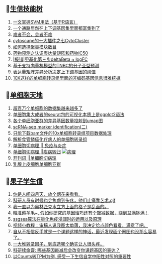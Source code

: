 ## 📝[生信技能树](https://github.com/ixxmu/mp_duty/issues?q=label%3A%E7%94%9F%E4%BF%A1%E6%8A%80%E8%83%BD%E6%A0%91+is%3Aclosed)
<!-- 1issueTable -->

1. [一文掌握SVM用法（基于R语言）](https://github.com/ixxmu/mp_duty/issues/2337) 
2. [一个通路居然在上下调基因集里面都富集到了](https://github.com/ixxmu/mp_duty/issues/2330) 
3. [难者不会，会者不难](https://github.com/ixxmu/mp_duty/issues/2328) 
4. [​cytoscape的十大插件之七CytoCluster](https://github.com/ixxmu/mp_duty/issues/2320) 
5. [如何选择聚类模块数目](https://github.com/ixxmu/mp_duty/issues/2319) 
6. [药物预测之认识表达量矩阵和药物IC50](https://github.com/ixxmu/mp_duty/issues/2301) 
7. [|报错|甲基化第三步deltaBeta ≈ logFC](https://github.com/ixxmu/mp_duty/issues/2288) 
8. [基于支持向量机模型的TNBC的分子亚型预测](https://github.com/ixxmu/mp_duty/issues/2287) 
9. [表达量矩阵差异分析决定上下调基因的阈值](https://github.com/ixxmu/mp_duty/issues/2270) 
10. [10X这样的单细胞转录组里面的非编码基因信息很难挖掘](https://github.com/ixxmu/mp_duty/issues/2257) 
<!-- 1issueTable -->
## 📝[单细胞天地](https://github.com/ixxmu/mp_duty/issues?q=label%3A%E5%8D%95%E7%BB%86%E8%83%9E%E5%A4%A9%E5%9C%B0+is%3Aclosed)
<!-- 2issueTable -->

1. [超百万个单细胞的数据集越来越多了](https://github.com/ixxmu/mp_duty/issues/2327) 
2. [单细胞集大成者的seurat包的可视化本质上是ggplot2语法](https://github.com/ixxmu/mp_duty/issues/2311) 
3. [各个单细胞亚群的差异基因数量投射到umap图](https://github.com/ixxmu/mp_duty/issues/2308) 
4. [scRNA-seq marker identification(二)](https://github.com/ixxmu/mp_duty/issues/2303) 
5. [只能下载bam文件的10x单细胞转录组项目数据处理](https://github.com/ixxmu/mp_duty/issues/2279) 
6. [解析食管鳞癌化疗病人的单细胞转录组](https://github.com/ixxmu/mp_duty/issues/2203) 
7. [单细胞切病理 || 免疫与炎症](https://github.com/ixxmu/mp_duty/issues/2175) 
8. [单细胞切病理 ||疾病转归](https://github.com/ixxmu/mp_duty/issues/2173) [![病理](https://img.shields.io/github/labels/ixxmu/mp_duty/病理)](https://github.com/ixxmu/mp_duty/labels/病理)
9. [开刊词 ||单细胞切病理](https://github.com/ixxmu/mp_duty/issues/2156) 
10. [乳腺上皮细胞单细胞亚群](https://github.com/ixxmu/mp_duty/issues/2113) 
<!-- 2issueTable -->

## 📝[果子学生信](https://github.com/ixxmu/mp_duty/issues?q=label%3A%E6%9E%9C%E5%AD%90%E5%AD%A6%E7%94%9F%E4%BF%A1+is%3Aclosed)
<!-- 3issueTable -->

1. [你是人间四月天，放个烟花来看看。](https://github.com/ixxmu/mp_duty/issues/2291) 
2. [科研人员有时候也会焦虑到头疼，他们止痛靠艺术.gif](https://github.com/ixxmu/mp_duty/issues/2290) 
3. [我一直以为奥林匹克水立方上面的格子是乱画的。](https://github.com/ixxmu/mp_duty/issues/2289) 
4. [精准薅羊毛~, 假如你研究的基因恰巧还有个敲减数据，赚到盆满钵满！](https://github.com/ixxmu/mp_duty/issues/2265) 
5. [ssgsea算法在量化免疫浸润时的运用以及原理](https://github.com/ixxmu/mp_duty/issues/2264) 
6. [视频小教程：审稿人说我图太单薄，我决定给点颜色看看，满意了吧。](https://github.com/ixxmu/mp_duty/issues/2249) 
7. [自从不相信反手就是一个课题这样的神话，最近发现画个圈图也没那么容易了。](https://github.com/ixxmu/mp_duty/issues/2248) 
8. [一大堆转录因子，到底选哪个确实让人很头疼。](https://github.com/ixxmu/mp_duty/issues/2228) 
9. [科研续命膏: 哪些基因敲减后会改变你课题基因的表达？](https://github.com/ixxmu/mp_duty/issues/2222) 
10. [以Counts转TPM为例, 感受一下生信自学中阳性对照的重要性](https://github.com/ixxmu/mp_duty/issues/2209) 
<!-- 3issueTable -->
